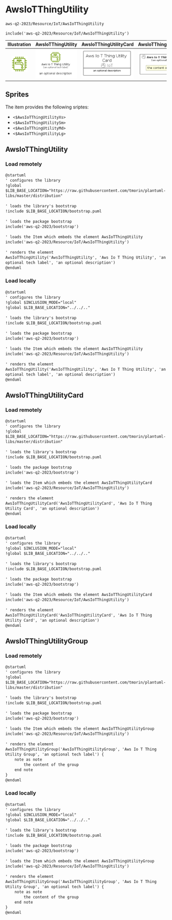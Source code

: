 # AwsIoTThingUtility


```text
aws-q2-2023/Resource/IoT/AwsIoTThingUtility
```

```text
include('aws-q2-2023/Resource/IoT/AwsIoTThingUtility')
```



| Illustration | AwsIoTThingUtility | AwsIoTThingUtilityCard | AwsIoTThingUtilityGroup |
| :---: | :---: | :---: | :---: |
| ![illustration for Illustration](../../../aws-q2-2023/Resource/IoT/AwsIoTThingUtility.png) | ![illustration for AwsIoTThingUtility](../../../aws-q2-2023/Resource/IoT/AwsIoTThingUtility.Local.png) | ![illustration for AwsIoTThingUtilityCard](../../../aws-q2-2023/Resource/IoT/AwsIoTThingUtilityCard.Local.png) | ![illustration for AwsIoTThingUtilityGroup](../../../aws-q2-2023/Resource/IoT/AwsIoTThingUtilityGroup.Local.png) |



## Sprites
The item provides the following sriptes:

- `<$AwsIoTThingUtilityXs>`
- `<$AwsIoTThingUtilitySm>`
- `<$AwsIoTThingUtilityMd>`
- `<$AwsIoTThingUtilityLg>`





## AwsIoTThingUtility

### Load remotely
```plantuml
@startuml
' configures the library
!global $LIB_BASE_LOCATION="https://raw.githubusercontent.com/tmorin/plantuml-libs/master/distribution"

' loads the library's bootstrap
!include $LIB_BASE_LOCATION/bootstrap.puml

' loads the package bootstrap
include('aws-q2-2023/bootstrap')

' loads the Item which embeds the element AwsIoTThingUtility
include('aws-q2-2023/Resource/IoT/AwsIoTThingUtility')

' renders the element
AwsIoTThingUtility('AwsIoTThingUtility', 'Aws Io T Thing Utility', 'an optional tech label', 'an optional description')
@enduml
```

### Load locally
```plantuml
@startuml
' configures the library
!global $INCLUSION_MODE="local"
!global $LIB_BASE_LOCATION="../../.."

' loads the library's bootstrap
!include $LIB_BASE_LOCATION/bootstrap.puml

' loads the package bootstrap
include('aws-q2-2023/bootstrap')

' loads the Item which embeds the element AwsIoTThingUtility
include('aws-q2-2023/Resource/IoT/AwsIoTThingUtility')

' renders the element
AwsIoTThingUtility('AwsIoTThingUtility', 'Aws Io T Thing Utility', 'an optional tech label', 'an optional description')
@enduml
```

## AwsIoTThingUtilityCard

### Load remotely
```plantuml
@startuml
' configures the library
!global $LIB_BASE_LOCATION="https://raw.githubusercontent.com/tmorin/plantuml-libs/master/distribution"

' loads the library's bootstrap
!include $LIB_BASE_LOCATION/bootstrap.puml

' loads the package bootstrap
include('aws-q2-2023/bootstrap')

' loads the Item which embeds the element AwsIoTThingUtilityCard
include('aws-q2-2023/Resource/IoT/AwsIoTThingUtility')

' renders the element
AwsIoTThingUtilityCard('AwsIoTThingUtilityCard', 'Aws Io T Thing Utility Card', 'an optional description')
@enduml
```

### Load locally
```plantuml
@startuml
' configures the library
!global $INCLUSION_MODE="local"
!global $LIB_BASE_LOCATION="../../.."

' loads the library's bootstrap
!include $LIB_BASE_LOCATION/bootstrap.puml

' loads the package bootstrap
include('aws-q2-2023/bootstrap')

' loads the Item which embeds the element AwsIoTThingUtilityCard
include('aws-q2-2023/Resource/IoT/AwsIoTThingUtility')

' renders the element
AwsIoTThingUtilityCard('AwsIoTThingUtilityCard', 'Aws Io T Thing Utility Card', 'an optional description')
@enduml
```

## AwsIoTThingUtilityGroup

### Load remotely
```plantuml
@startuml
' configures the library
!global $LIB_BASE_LOCATION="https://raw.githubusercontent.com/tmorin/plantuml-libs/master/distribution"

' loads the library's bootstrap
!include $LIB_BASE_LOCATION/bootstrap.puml

' loads the package bootstrap
include('aws-q2-2023/bootstrap')

' loads the Item which embeds the element AwsIoTThingUtilityGroup
include('aws-q2-2023/Resource/IoT/AwsIoTThingUtility')

' renders the element
AwsIoTThingUtilityGroup('AwsIoTThingUtilityGroup', 'Aws Io T Thing Utility Group', 'an optional tech label') {
    note as note
        the content of the group
    end note
}
@enduml
```

### Load locally
```plantuml
@startuml
' configures the library
!global $INCLUSION_MODE="local"
!global $LIB_BASE_LOCATION="../../.."

' loads the library's bootstrap
!include $LIB_BASE_LOCATION/bootstrap.puml

' loads the package bootstrap
include('aws-q2-2023/bootstrap')

' loads the Item which embeds the element AwsIoTThingUtilityGroup
include('aws-q2-2023/Resource/IoT/AwsIoTThingUtility')

' renders the element
AwsIoTThingUtilityGroup('AwsIoTThingUtilityGroup', 'Aws Io T Thing Utility Group', 'an optional tech label') {
    note as note
        the content of the group
    end note
}
@enduml
```


